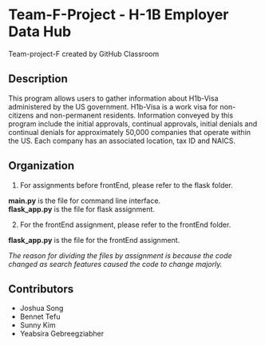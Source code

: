 # Team-F-Project - H-1B Employer Data Hub


Team-project-F created by GitHub Classroom

## Description

This program allows users to gather information about H1b-Visa administered by the US government. H1b-Visa is a work visa for non-citizens and non-permanent residents. Information conveyed by this program include the initial approvals, continual approvals, initial denials and continual denials for approximately 50,000 companies that operate within the US. Each company has an associated location, tax ID and NAICS.

## Organization

1) For assignments before frontEnd, please refer to the flask folder. 

**main.py** is the file for command line interface. 
<br>**flask_app.py** is the file for flask assignment.

2) For the frontEnd assignment, please refer to the frontEnd folder. 

**flask_app.py** is the file for the frontEnd assignment. 

_The reason for dividing the files by assignment is because the code changed as search features caused the code to change majorly._

## Contributors

- Joshua Song
- Bennet Tefu
- Sunny Kim
- Yeabsira Gebreegziabher


